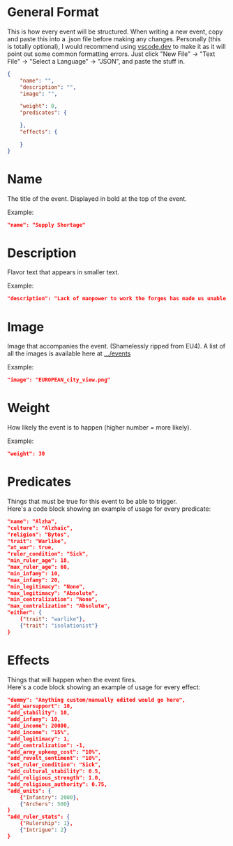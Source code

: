 <h1>General Format</h1>

<p>This is how every event will be structured. When writing a new event, copy and paste this into a .json file before making any changes. Personally (this is totally optional), I would recommend using <a href="https://vscode.dev">vscode.dev</a> to make it as it will point out some common formatting errors. Just click "New File" -> "Text File" -> "Select a Language" -> "JSON", and paste the stuff in. </p>

```json
{
    "name": "",
    "description": "",
    "image": "",

    "weight": 0,
    "predicates": {

    },
    "effects": {

    }
}
```

<h1>Name</h1>
<p>The title of the event. Displayed in bold at the top of the event.</p>

Example:
```json
"name": "Supply Shortage"
```

<h1>Description</h1>
<p>Flavor text that appears in smaller text.</p>

Example:
```json
"description": "Lack of manpower to work the forges has made us unable to create enough supplies to fully equip our armies!"
```

<h1>Image</h1>
<p>Image that accompanies the event. (Shamelessly ripped from EU4). A list of all the images is available here at <a href="/events">.../events</a></p>

Example:
```json
"image": "EUROPEAN_city_view.png"
```

<h1>Weight</h1>
<p>How likely the event is to happen (higher number = more likely).</p>

Example:
```json
"weight": 30
```

<h1>Predicates</h1>
<p>Things that must be true for this event to be able to trigger.<br>Here's a code block showing an example of usage for every predicate:</p>

```json
"name": "Alzha",
"culture": "Alzhaic",
"religion": "Bytos",
"trait": "Warlike",
"at_war": true,
"ruler_condition": "Sick",
"min_ruler_age": 18,
"max_ruler_age": 60,
"min_infamy": 10,
"max_infamy": 20,
"min_legitimacy": "None",
"max_legitimacy": "Absolute",
"min_centralization": "None",
"max_centralization": "Absolute",
"either": {
    {"trait": "warlike"},
    {"trait": "isolationist"}
}
```

<h1>Effects</h1>
<p>Things that will happen when the event fires. <br>Here's a code block showing an example of usage for every effect:</p>

```json
"dummy": "Anything custom/manually edited would go here",
"add_warsupport": 10,
"add_stability": 10,
"add_infamy": 10,
"add_income": 20000,
"add_income": "15%",
"add_legitimacy": 1,
"add_centralization": -1,
"add_army_upkeep_cost": "10%",
"add_revolt_sentiment": "10%",
"set_ruler_condition": "Sick",
"add_cultural_stability": 0.5,
"add_religious_strength": 1.0,
"add_religious_authority": 0.75,
"add_units": {
    {"Infantry": 2000},
    {"Archers": 500}
}
"add_ruler_stats": {
    {"Rulership": 1},
    {"Intrigue": 2}
}
```
